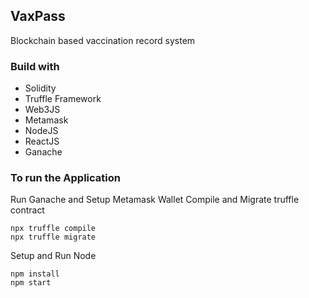 ## VaxPass
Blockchain based vaccination record system

### Build with
- Solidity
- Truffle Framework
- Web3JS
- Metamask
- NodeJS
- ReactJS
- Ganache

### To run the Application
Run Ganache and Setup Metamask Wallet
Compile and Migrate truffle contract

    npx truffle compile
    npx truffle migrate

Setup and Run Node

    npm install
    npm start